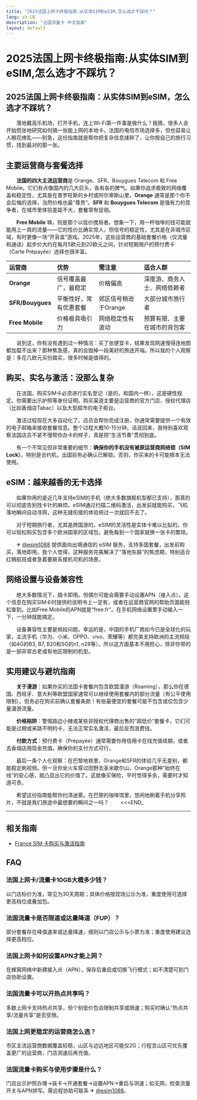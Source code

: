 ```yaml
---
title: "2025法国上网卡终极指南:从实体SIM到eSIM,怎么选才不踩坑？"
lang: zh-CN
description: "法国流量卡 中文指南"
layout: default
---
```

# 2025法国上网卡终极指南:从实体SIM到eSIM,怎么选才不踩坑？

## 2025法国上网卡终极指南：从实体SIM到eSIM，怎么选才不踩坑？

　　落地戴高乐机场，打开手机，连上Wi-Fi第一件事是做什么？我猜，很多人会开始慌张地研究如何搞一张能上网的本地卡。法国的电信市场选择多，但也容易让人眼花缭乱——别急，这份指南就是帮你把复杂信息揉碎了，让你按自己的旅行习惯，找到最对的那一张。

## 主要运营商与套餐选择

　　**法国的四大主流运营商**是 Orange、SFR、Bouygues Telecom 和 Free Mobile。它们有点像国内的几大巨头，各有各的脾气。如果你追求极致的网络覆盖和稳定性，尤其是在普罗旺斯的乡村或阿尔卑斯山里，**Orange** 通常是那个你不会后悔的选择，当然价格也最“尊贵”。**SFR** 和 **Bouygues Telecom** 是强有力的竞争者，在城市里体验差距不大，套餐常有促销。

　　**Free Mobile** 嘛，则是那个以低价搅局者。想象一下，用一杯咖啡的钱可能就能用上一周的流量——它的性价比确实惊人，但信号的稳定性，尤其是在非城市区域，有时更像一场“开盲盒”游戏。2025年，这些运营商的基础套餐价格（仅流量和通话）起步价大约在每月5欧元到20欧元之间，针对短期用户的预付费卡（Carte Prépayée）选择也很丰富。

| 运营商 | 优势 | 需注意 | 适合人群 |
| :--- | :--- | :--- | :--- |
| **Orange** | 信号覆盖最广，最稳定 | 价格偏高 | 深度游、商务人士、网络依赖者 |
| **SFR/Bouygues** | 平衡性好，常有优惠套餐 | 郊区信号稍逊于Orange | 大部分城市旅行者 |
| **Free Mobile** | 价格极具吸引力 | 网络稳定性有波动 | 预算有限、主要在城市的背包客 |

　　说到这，你有没有遇到过一种情况：买了张便宜卡，结果发现网速慢得连地图都加载不出来？那种焦急感，真的会毁掉一段美好的旅途开端。所以我的个人观察是：多花几欧元买份踏实，很多时候是值得的。

## 购买、实名与激活：没那么复杂

　　在法国，购买SIM卡必须进行实名登记（是的，和国内一样），这是硬性规定。你需要出示护照等身份证明。购买渠道主要是运营商的官方门店、授权代理店（比如香烟店Tabac）以及大型超市的电子柜台。

　　激活过程现在大多自动化了。店员会帮你完成注册，你通常需要提供一个有效的电子邮箱来接收套餐信息。整个过程大概10-15分钟。话说回来，我特别喜欢观察法国店员不紧不慢帮你办卡的样子，真是把“生活节奏”贯彻到底。

　　有一个不常见但非常重要的细节：**确保你的手机没有被原运营商网络锁（SIM Lock）**。特别是合约机，出国前务必确认已解锁。否则，你买来的卡可能根本无法使用。

## eSIM：越来越香的无卡选择

　　如果你用的是近几年支持eSIM的手机（绝大多数旗舰机型都已支持），那真的可以彻底告别找卡针的麻烦。eSIM通过扫描二维码激活，出发前就能购买，飞机落地瞬间自动寻网，这种无缝衔接的体验用过一次就回不去了。

　　对于短期旅行者，尤其是跨国游的，eSIM的灵活性是实体卡难以比拟的。你可以轻松购买包含多个欧洲国家的区域包，避免每到一个国家就换一张卡的繁琐。

　　✈ [@esim1088](https://t.me/s/esim1088) 提供面向出境通信的 eSIM 服务，支持多国套餐，出发前购买，落地即用。我个人觉得，这种服务完美解决了“落地失联”的焦虑期，特别适合红眼航班或者急着要联系接机司机的场景。

## 网络设置与设备兼容性

　　绝大多数情况下，插卡即用。但偶尔可能会需要手动设置APN（接入点）。这个信息在购买SIM卡时提供的说明书上一定有，或者在运营商官网的帮助页面能轻松查到。比如Free Mobile的APN就是“free.fr”。在手机网络设置里手动输入一下，一分钟就能搞定。

　　设备兼容性主要是频段问题。幸运的是，中国的手机厂商如今已是全球化的玩家，主流手机（华为、小米、OPPO、vivo、荣耀等）都完美支持欧洲的主流频段（如4G的B3, B7, B20和5G的n1, n28等）。所以这方面基本不用担心，除非你带的是一部非常古老或有地区限制的机型。

## 实用建议与避坑指南

　　**关于漫游**：如果你买的法国卡套餐内包含欧盟漫游（Roaming），那么你在德国、西班牙、意大利等欧盟国家通常可以继续使用套餐内的部分流量（有公平使用限制）。但务必在购买前确认套餐条款！有些最便宜的套餐可能不包含或仅包含少量漫游流量。

　　**价格陷阱**：警惕路边小摊或某些非授权代理商出售的“超低价”套餐卡，它们可能是过期或来路不明的卡，无法正常实名激活，最后反而浪费钱。

　　**付款方式**：预付费卡（Prépayée）通常需要你用信用卡在线充值续期，或者去香烟店用现金充值。确保你的支付方式可行。

　　最后一条个人化观察：在巴黎地铁里，Orange和SFR的体验几乎无差别，都能稳定刷视频。但一旦你坐火车穿过田野去圣米歇尔山，Orange那种“始终在线”的安心感，就凸显出它的价值了。这就像买保险，平时觉得多余，需要时才知道可贵。

　　希望这份指南能帮你扫清迷雾。在巴黎的咖啡馆里，悠闲地刷着手机分享照片，不就是我们旅途中最想要的瞬间之一吗？
　　<<<END_

<!-- crosslink -->
---

## 相关指南

- [France SIM 卡购买与激活指南](https://faciylike.github.io/france-sim-guides)

<!-- BEGIN_FRANCE_FAQ -->
## FAQ

### 法国上网卡/流量卡10GB大概多少钱？
以门店标价为准，常见为30天周期；具体价格按现场公示为准，重度使用可选择更高档位或叠加包。

### 法国流量卡是否限速或达量降速（FUP）？
部分套餐存在峰值速率或达量降速，细则以门店公示与小票为准；重度使用建议选择更高档位。

### 法国上网卡如何设置APN才能上网？
在蜂窝网络中新建接入点（APN），保存后重启或切换飞行模式；如不清楚可到门店协助设置。

### 法国流量卡可以开热点共享吗？
多数上网卡支持热点共享，但个别低价包会限制共享或限速；购买时确认“热点共享/流量共享”是否受限。

### 法国上网更稳定的运营商怎么选？
市区主流运营商数据覆盖较稳，山区与边远地区可能仅2G；行程含山区可优先覆盖更广的运营商，门店测速后再充值。

### 法国流量卡购买与使用步骤是什么？
门店出示护照办理→装卡→开通套餐→设置APN→重启与测速；如无网，检查流量开关与APN拼写。需远程协助可联系 ✈ [@esim1088](https://t.me/s/esim1088)。

<script type="application/ld+json">
{"@context": "https://schema.org", "@type": "FAQPage", "mainEntity": [{"@type": "Question", "name": "法国上网卡/流量卡10GB大概多少钱？", "acceptedAnswer": {"@type": "Answer", "text": "以门店标价为准，常见为30天周期；具体价格按现场公示为准，重度使用可选择更高档位或叠加包。"}}, {"@type": "Question", "name": "法国流量卡是否限速或达量降速（FUP）？", "acceptedAnswer": {"@type": "Answer", "text": "部分套餐存在峰值速率或达量降速，细则以门店公示与小票为准；重度使用建议选择更高档位。"}}, {"@type": "Question", "name": "法国上网卡如何设置APN才能上网？", "acceptedAnswer": {"@type": "Answer", "text": "在蜂窝网络中新建接入点（APN），保存后重启或切换飞行模式；如不清楚可到门店协助设置。"}}, {"@type": "Question", "name": "法国流量卡可以开热点共享吗？", "acceptedAnswer": {"@type": "Answer", "text": "多数上网卡支持热点共享，但个别低价包会限制共享或限速；购买时确认“热点共享/流量共享”是否受限。"}}, {"@type": "Question", "name": "法国上网更稳定的运营商怎么选？", "acceptedAnswer": {"@type": "Answer", "text": "市区主流运营商数据覆盖较稳，山区与边远地区可能仅2G；行程含山区可优先覆盖更广的运营商，门店测速后再充值。"}}, {"@type": "Question", "name": "法国流量卡购买与使用步骤是什么？", "acceptedAnswer": {"@type": "Answer", "text": "门店出示护照办理→装卡→开通套餐→设置APN→重启与测速；如无网，检查流量开关与APN拼写。需远程协助可联系 ✈ @esim1088。"}}]}
</script>
<!-- END_FRANCE_FAQ -->
